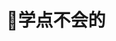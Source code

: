 # 👋学点不会的
<!---
showarp/showarp is a ✨ special ✨ repository because its `README.md` (this file) appears on your GitHub profile.
You can click the Preview link to take a look at your changes.
--->
